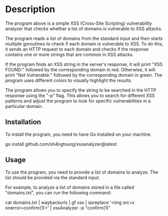 # Description

The program above is a simple XSS (Cross-Site Scripting) vulnerability analyzer that checks whether a list of domains is vulnerable to XSS attacks.

The program reads a list of domains from the standard input and then starts multiple goroutines to check if each domain is vulnerable to XSS. To do this, it sends an HTTP request to each domain and checks if the response contains one or more strings that are common in XSS attacks.

If the program finds an XSS string in the server's response, it will print "XSS FOUND:" followed by the corresponding domain in red. Otherwise, it will print "Not Vulnerable:" followed by the corresponding domain in green. The program uses different colors to visually highlight the results.

The program allows you to specify the string to be searched in the HTTP response using the "-p" flag. This allows you to search for different XSS patterns and adjust the program to look for specific vulnerabilities in a particular domain.

## Installation

To install the program, you need to have Go installed on your machine.

go install github.com/sh4ngtsung/xssanalyzer@latest

## Usage

To use the program, you need to provide a list of domains to analyze. The list should be provided via the standard input.

For example, to analyze a list of domains stored in a file called "domains.txt", you can run the following command:

cat domains.txt | waybackurls | gf xss | qsreplace '\<img src=x onerror=confirm(1)>' | xssAnalyzer -p "confirm(1)"
